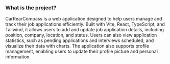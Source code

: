 ### What is the project?

CarRearCompass is a web application designed to help users manage and track their job applications efficiently. Built with Vite, React, TypeScript, and Tailwind, it allows users to add and update job application details, including position, company, location, and status. Users can also view application statistics, such as pending applications and interviews scheduled, and visualize their data with charts. The application also supports profile management, enabling users to update their profile picture and personal information.
